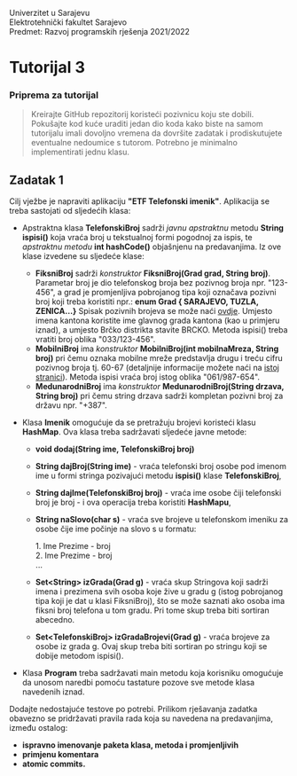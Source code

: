 Univerzitet u Sarajevu\
Elektrotehnički fakultet Sarajevo\
Predmet: Razvoj programskih rješenja 2021/2022

# Tutorijal 3 
### Priprema za tutorijal
>Kreirajte GitHub repozitorij koristeći pozivnicu koju ste dobili.
Pokušajte kod kuće uraditi jedan dio koda kako biste na samom tutorijalu 
imali dovoljno vremena da dovršite zadatak i prodiskutujete eventualne nedoumice s tutorom. 
Potrebno je minimalno implementirati jednu klasu.
>
Zadatak 1
----------------------
Cilj vježbe je napraviti aplikaciju <b>"ETF Telefonski imenik"</b>. 
Aplikacija se treba sastojati od sljedećih klasa:
- Apstraktna klasa <b>TelefonskiBroj</b> sadrži <i>javnu apstraktnu</i> metodu <b>String ispisi()</b> 
koja vraća broj u tekstualnoj formi pogodnoj za ispis, 
te <i>apstraktnu metodu</i> <b>int hashCode()</b> objašnjenu na predavanjima. 
Iz ove klase izvedene su sljedeće klase:
  - <b>FiksniBroj</b> sadrži <i>konstruktor</i> <b>FiksniBroj(Grad grad, String broj)</b>. 
  Parametar broj je dio telefonskog broja bez pozivnog broja npr. "123-456", a grad je promjenljiva pobrojanog tipa koji označava pozivni broj koji treba koristiti npr.:
	<b>enum Grad { SARAJEVO, TUZLA, ZENICA…}</b>
Spisak pozivnih brojeva se može naći [ovdje](https://bs.wikipedia.org/w/index.php?title=Spisak_pozivnih_brojeva_u_Bosni_i_Hercegovini&oldid=2947297). 
Umjesto imena kantona koristite ime glavnog grada kantona (kao u primjeru iznad), 
a umjesto Brčko distrikta stavite BRCKO. Metoda ispisi() treba vratiti broj oblika "033/123-456".
  - <b>MobilniBroj</b> ima <i>konstruktor</i> <b>MobilniBroj(int mobilnaMreza, String broj)</b> pri čemu oznaka mobilne mreže predstavlja drugu i treću cifru pozivnog broja tj. 60-67 (detaljnije informacije možete naći na [istoj stranici](https://bs.wikipedia.org/w/index.php?title=Spisak_pozivnih_brojeva_u_Bosni_i_Hercegovini&oldid=2947297)). 
  Metoda ispisi vraća broj istog oblika "061/987-654".
  - <b>MedunarodniBroj</b> ima <i>konstruktor</i> <b>MedunarodniBroj(String drzava, String broj)</b> pri čemu string drzava sadrži kompletan pozivni broj za državu npr. "+387".


- Klasa <b>Imenik</b> omogućuje da se pretražuju brojevi koristeći klasu <b>HashMap</b>. 
Ova klasa treba sadržavati sljedeće javne metode:
  - <b>void dodaj(String ime, TelefonskiBroj broj)</b>
  - <b>String dajBroj(String ime)</b> - vraća telefonski broj osobe pod imenom ime u formi stringa pozivajući metodu <b>ispisi()</b> klase <b>TelefonskiBroj</b>,
  - <b>String dajIme(TelefonskiBroj broj)</b> - vraća ime osobe čiji telefonski broj je broj - i ova operacija treba koristiti <b>HashMapu</b>,
  - <b>String naSlovo(char s)</b> - vraća sve brojeve u telefonskom imeniku za osobe čije ime počinje na slovo s u formatu:
    <div>
    1. Ime Prezime - broj<br>
    2. Ime Prezime - broj<br>
    ...
    </div>
  
  - <b>Set\<String> izGrada(Grad g)</b> - vraća skup Stringova koji sadrži imena i prezimena svih osoba koje žive u gradu g (istog pobrojanog tipa koji je dat u klasi FiksniBroj), što se može saznati ako osoba ima fiksni broj telefona u tom gradu. Pri tome skup treba biti sortiran abecedno.
  - <b>Set\<TelefonskiBroj> izGradaBrojevi(Grad g)</b> - vraća brojeve za osobe iz grada g. Ovaj skup treba biti sortiran po stringu koji se dobije metodom ispisi().

- Klasa <b>Program</b> treba sadržavati main metodu koja korisniku omogućuje da unosom naredbi pomoću tastature pozove sve metode klasa navedenih iznad.

Dodajte nedostajuće testove po potrebi. Prilikom rješavanja zadatka obavezno se pridržavati pravila rada koja su navedena na predavanjima, između ostalog:
- <b>ispravno imenovanje paketa klasa, metoda i promjenljivih
- primjenu komentara
- atomic commits.</b>

